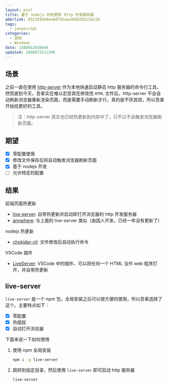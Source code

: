 ```yaml
---
layout: post
title: 基于 nodejs 的热更新 http 开发服务器
abbrlink: 932391b68ee84fd3aaa4585505224c2b
tags:
  - javascript
categories:
  - 其他
  - Windows
date: 1580652938044
updated: 1660873511298
---
```


## 场景

之前一直在使用 [http-server](https://www.npmjs.com/package/http-server) 作为本地快速启动静态 http 服务器的命令行工具，然而直到今天，吾辈实在难以忍受其在修改完 `HTML` 文件后，http-server 不会自动刷新浏览器重新渲染页面，而是需要手动刷新才行，真的是不厌其烦，所以吾辈开始找更好的工具。

> 注：http-server 其实也已经热更新到内存中了，只不过不会触发浏览器刷新页面。

## 期望

- [x] 零配置使用
- [x] 修改文件保存后将自动触发浏览器刷新页面
- [x] 基于 nodejs 开发
- [ ] 允许特定的配置

## 结果

前端页面热更新

- [live-server](https://www.npmjs.com/search?q=live-server): 自带热更新并启动即打开浏览器的 http 开发服务器
- [anywhere](https://www.npmjs.com/package/anywhere): 与上面的 live-server 类似（由国人开发，已经一年没有更新了）

nodejs 热更新

- [chokidar-cli](https://www.npmjs.com/package/chokidar-cli): 文件修改后自动执行命令

VSCode 插件

- [LiveServer](https://marketplace.visualstudio.com/items?itemName=ritwickdey.LiveServer): VSCode 中的插件，可以将任何一个 HTML 当作 web 程序打开，并自带热更新

## live-server

`live-server` 是一个 npm 包，全局安装之后可以很方便的使用，所以吾辈选择了这个。主要特点如下：

- [x] 零配置
- [x] 热插拔
- [x] 自动打开浏览器

下面来说一下如何使用

1. 使用 npm 全局安装

   ```sh
   npm i -g live-server
   ```

2. 跳转到指定目录，然后使用 `live-server` 即可启动 http 服务器

   ```sh
   live-server
   ```
